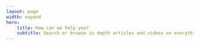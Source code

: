 ```yaml
---
layout: page
width: expand
hero:
    title: How can we help you?
    subtitle: Search or browse in depth articles and videos on everything on Docs Jekyll theme, from basic theme setup to customisation and development
---
```

